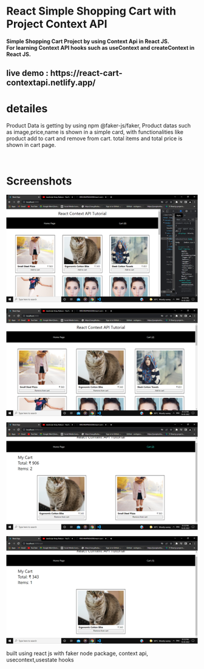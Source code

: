# React Simple Shopping Cart with Project Context API


<h4>Simple Shopping Cart Project by using Context Api in React JS.
  <br/>
  For learning Context API hooks such as useContext and createContext in React JS.</h4>

<h2>live demo : https://react-cart-contextapi.netlify.app/</h3>

# detailes
Product Data is getting by using npm @faker-js/faker, Product datas such as image,price,name is shown in a simple card, with functionalities  like product add to cart and   remove from cart. total items and total price is shown in cart page.


<br/>

# Screenshots

![](https://github.com/KRISHNAPRASADEK/react-context-api-cart-app/blob/main/public/Screenshot%20(191).png)

![](https://github.com/KRISHNAPRASADEK/react-context-api-cart-app/blob/main/public/Screenshot%20(192).png)

![](https://github.com/KRISHNAPRASADEK/react-context-api-cart-app/blob/main/public/Screenshot%20(193).png)

![](https://github.com/KRISHNAPRASADEK/react-context-api-cart-app/blob/main/public/Screenshot%20(194).png)



built using react js with  faker node package, context api, usecontext,usestate hooks
